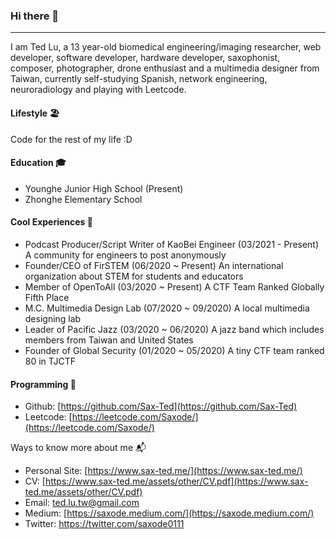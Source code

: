 ### Hi there 👋
---
I am Ted Lu, a 13 year-old biomedical engineering/imaging researcher, web developer, software developer, hardware developer, saxophonist, composer, photographer, drone enthusiast and a multimedia designer from Taiwan, currently self-studying Spanish, network engineering, neuroradiology and playing with Leetcode.

#### Lifestyle 🏖
Code for the rest of my life :D

#### Education 🎓
- Younghe Junior High School (Present)
- Zhonghe Elementary School

#### Cool Experiences 🤩
- Podcast Producer/Script Writer of KaoBei Engineer (03/2021 - Present)
  A community for engineers to post anonymously
- Founder/CEO of FirSTEM (06/2020 ~ Present)
  An international organization about STEM for students and educators
- Member of OpenToAll (03/2020 ~ Present)
  A CTF Team Ranked Globally Fifth Place
- M.C. Multimedia Design Lab (07/2020 ~ 09/2020)
  A local multimedia designing lab
- Leader of Pacific Jazz (03/2020 ~ 06/2020)
  A jazz band which includes members from Taiwan and United States
- Founder of Global Security (01/2020 ~ 05/2020)
  A tiny CTF team ranked 80 in TJCTF

#### Programming 👾
- Github: [https://github.com/Sax-Ted](https://github.com/Sax-Ted)
- Leetcode: [https://leetcode.com/Saxode/](https://leetcode.com/Saxode/)

Ways to know more about me 📬
- Personal Site: [https://www.sax-ted.me/](https://www.sax-ted.me/)
- CV: [https://www.sax-ted.me/assets/other/CV.pdf](https://www.sax-ted.me/assets/other/CV.pdf)
- Email: [ted.lu.tw@gmail.com](mailto:ted.lu.tw@gmail.com)
- Medium: [https://saxode.medium.com/](https://saxode.medium.com/)
- Twitter: https://twitter.com/saxode0111
